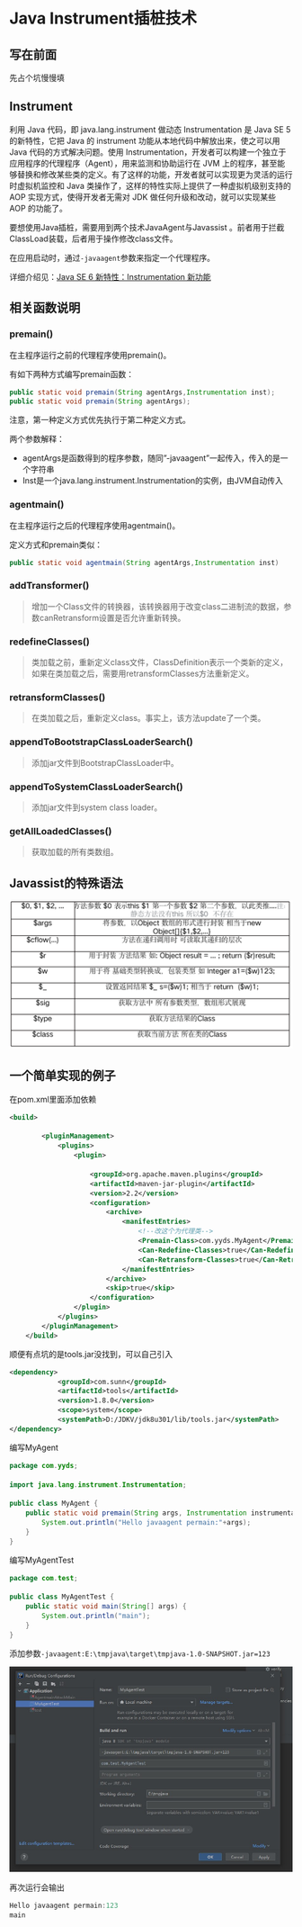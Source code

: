 # Java Instrument插桩技术

## 写在前面

先占个坑慢慢填

## Instrument

利用 Java 代码，即 java.lang.instrument 做动态 Instrumentation 是 Java SE 5 的新特性，它把 Java 的 instrument 功能从本地代码中解放出来，使之可以用 Java 代码的方式解决问题。使用 Instrumentation，开发者可以构建一个独立于应用程序的代理程序（Agent），用来监测和协助运行在 JVM 上的程序，甚至能够替换和修改某些类的定义。有了这样的功能，开发者就可以实现更为灵活的运行时虚拟机监控和 Java 类操作了，这样的特性实际上提供了一种虚拟机级别支持的 AOP 实现方式，使得开发者无需对 JDK 做任何升级和改动，就可以实现某些 AOP 的功能了。

要想使用Java插桩，需要用到两个技术JavaAgent与Javassist 。前者用于拦截ClassLoad装载，后者用于操作修改class文件。

在应用启动时，通过`-javaagent`参数来指定一个代理程序。

详细介绍见：[Java SE 6 新特性：Instrumentation 新功能](https://www.ibm.com/developerworks/cn/java/j-lo-jse61/)

## 相关函数说明

### premain()

在主程序运行之前的代理程序使用premain()。

有如下两种方式编写premain函数：

```Java
public static void premain(String agentArgs,Instrumentation inst);
public static void premain(String agentArgs);
```

注意，第一种定义方式优先执行于第二种定义方式。

两个参数解释：

- agentArgs是函数得到的程序参数，随同”-javaagent”一起传入，传入的是一个字符串
- Inst是一个java.lang.instrument.Instrumentation的实例，由JVM自动传入

### agentmain()

在主程序运行之后的代理程序使用agentmain()。

定义方式和premain类似：

```Java
public static void agentmain(String agentArgs,Instrumentation inst)
```

### addTransformer()

> 增加一个Class文件的转换器，该转换器用于改变class二进制流的数据，参数canRetransform设置是否允许重新转换。

### redefineClasses()

> 类加载之前，重新定义class文件，ClassDefinition表示一个类新的定义，如果在类加载之后，需要用retransformClasses方法重新定义。

### retransformClasses()

> 在类加载之后，重新定义class。事实上，该方法update了一个类。

### appendToBootstrapClassLoaderSearch()

> 添加jar文件到BootstrapClassLoader中。

### appendToSystemClassLoaderSearch()

> 添加jar文件到system class loader。

### getAllLoadedClasses()

> 获取加载的所有类数组。

## Javassist的特殊语法

![](img/javassist-usage.png)



## 一个简单实现的例子

在pom.xml里面添加依赖

```xml
<build>

        <pluginManagement>
            <plugins>
                <plugin>

                    <groupId>org.apache.maven.plugins</groupId>
                    <artifactId>maven-jar-plugin</artifactId>
                    <version>2.2</version>
                    <configuration>
                        <archive>
                            <manifestEntries>
                                <!--改这个为代理类-->
                                <Premain-Class>com.yyds.MyAgent</Premain-Class>
                                <Can-Redefine-Classes>true</Can-Redefine-Classes>
                                <Can-Retransform-Classes>true</Can-Retransform-Classes>
                            </manifestEntries>
                        </archive>
                        <skip>true</skip>
                    </configuration>
                </plugin>
            </plugins>
        </pluginManagement>
    </build>
```

顺便有点坑的是tools.jar没找到，可以自己引入

```xml
<dependency>
            <groupId>com.sunn</groupId>
            <artifactId>tools</artifactId>
            <version>1.8.0</version>
            <scope>system</scope>
            <systemPath>D:/JDKV/jdk8u301/lib/tools.jar</systemPath>
</dependency>
```

编写MyAgent

```java
package com.yyds;

import java.lang.instrument.Instrumentation;

public class MyAgent {
    public static void premain(String args, Instrumentation instrumentation) throws Exception {
        System.out.println("Hello javaagent permain:"+args);
    }
}

```

编写MyAgentTest

```java
package com.test;

public class MyAgentTest {
    public static void main(String[] args) {
        System.out.println("main");
    }
}

```

添加参数`-javaagent:E:\tmpjava\target\tmpjava-1.0-SNAPSHOT.jar=123`

![](./img/1.jpg)

再次运行会输出

```Java
Hello javaagent permain:123
main
```

